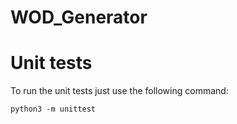 # WOD_Generator

# Unit tests

To run the unit tests just use the following command:

```
python3 -m unittest
```
